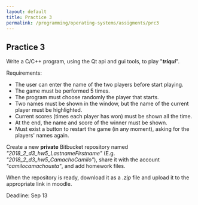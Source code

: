 ```yaml
---
layout: default
title: Practice 3
permalink: /programming/operating-systems/assigments/prc3
---
```


## Practice 3

Write a C/C++ program, using the Qt api and gui tools, to play "***triqui***".

Requirements:

* The user can enter the name of the two players before start playing.
* The game must be performed 5 times.
* The program must choose randomly the player that starts.
* Two names must be shown in the window, but the name of the current player must be highlighted.
* Current scores (times each player has won) must be shown all the time.
* At the end, the name and score of the winner must be shown.
* Must exist a button to restart the game (in any moment), asking for the players' names again.

Create a new **private** Bitbucket repository named *"2018_2_d3_hw5_LastnameFirstname"* (E.g. *"2018_2_d3_hw5_CamachoCamilo"*), share it with the account *"camilocamachousta"*, and add homework files.

When the repository is ready, download it as a *.zip* file and upload it to the appropriate link in moodle.

Deadline: Sep 13
